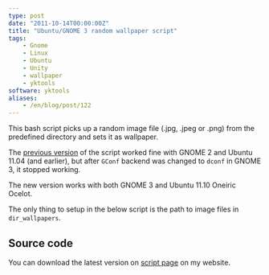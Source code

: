 ```yaml
---
type: post
date: "2011-10-14T00:00:00Z"
title: "Ubuntu/GNOME 3 random wallpaper script"
tags:
    - Gnome
    - Linux
    - Ubuntu
    - Unity
    - wallpaper
    - yktools
software: yktools
aliases:
    - /en/blog/post/122
---
```


This bash script picks up a random image file (.jpg, .jpeg or .png) from the predefined directory and sets it as wallpaper.

The [previous version](0106) of the script worked fine with GNOME 2 and Ubuntu 11.04 (and earlier), but after `GConf` backend was changed to `dconf` in GNOME 3, it stopped working.

<!--more-->

The new version works with both GNOME 3 and Ubuntu 11.10 Oneiric Ocelot.

The only thing to setup in the below script is the path to image files in `dir_wallpapers`.

## Source code

You can download the latest version on [script page](/software/yktools) on my website.
